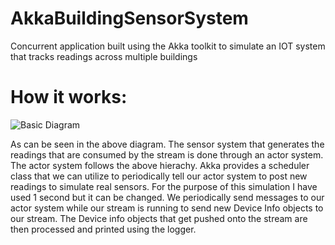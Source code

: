 # AkkaBuildingSensorSystem
Concurrent application built using the Akka toolkit to simulate an IOT system that tracks readings across multiple buildings

# How it works:
![Basic Diagram](https://ibb.co/3MnrrTS)

As can be seen in the above diagram. The sensor system that generates the readings that are consumed by the stream is done through
an actor system. The actor system follows the above hierachy. Akka provides a scheduler class that we can utilize to periodically tell
our actor system to post new readings to simulate real sensors. For the purpose of this simulation I have used 1 second but it can be changed.
We periodically send messages to our actor system while our stream is running to send new Device Info objects to our stream. The Device info
objects that get pushed onto the stream are then processed and printed using the logger.
